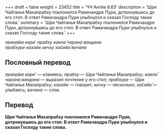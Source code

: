 +++
draft = false
weight = 23452
title = 'ЧЧ Антйа 8.63'
description = 'Шри Чайтанья Махапрабху поклонился Рамачандре Пури, дотронувшись до его стоп. В ответ Рамачандра Пури улыбнулся и сказал Господу такие слова.'
summary = 'Шри Чайтанья Махапрабху поклонился Рамачандре Пури, дотронувшись до его стоп. В ответ Рамачандра Пури улыбнулся и сказал Господу такие слова.'
+++

_пран̣а̄ма кари’ прабху каила̄ чаран̣а вандана  
прабхуре кахайе кичху ха̄сийа̄ вачана_

## Пословный перевод

_пран̣а̄ма_ _кари’_ — кланяясь; _прабху_ — Шри Чайтанья Махапрабху; _каила̄_ _чаран̣а_ _вандана_ — выразил почтение у его стоп; _прабхуре_ — Шри Чайтанье Махапрабху; _кахайе_ — говорит; _кичху_ — несколько; _ха̄сийа̄_ — улыбаясь; _вачана_ — слов.

## Перевод

**Шри Чайтанья Махапрабху поклонился Рамачандре Пури, дотронувшись до его стоп. В ответ Рамачандра Пури улыбнулся и сказал Господу такие слова.**
